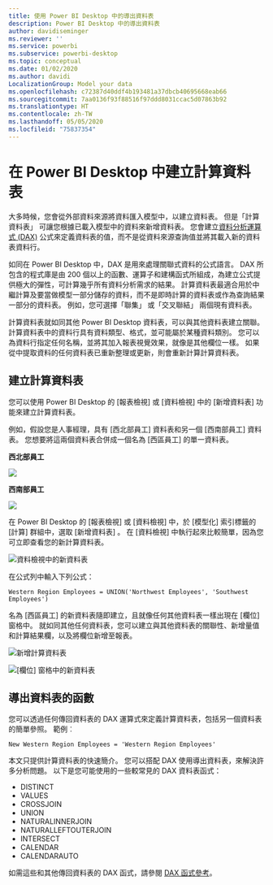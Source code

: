 ```yaml
---
title: 使用 Power BI Desktop 中的導出資料表
description: Power BI Desktop 中的導出資料表
author: davidiseminger
ms.reviewer: ''
ms.service: powerbi
ms.subservice: powerbi-desktop
ms.topic: conceptual
ms.date: 01/02/2020
ms.author: davidi
LocalizationGroup: Model your data
ms.openlocfilehash: c72387d40ddf4b193481a37dbcb40695668eab66
ms.sourcegitcommit: 7aa0136f93f88516f97ddd8031ccac5d07863b92
ms.translationtype: HT
ms.contentlocale: zh-TW
ms.lasthandoff: 05/05/2020
ms.locfileid: "75837354"
---
```

# <a name="create-calculated-tables-in-power-bi-desktop"></a>在 Power BI Desktop 中建立計算資料表
大多時候，您會從外部資料來源將資料匯入模型中，以建立資料表。 但是「計算資料表」  可讓您根據已載入模型中的資料來新增資料表。 您會建立[資料分析運算式 (DAX)](/dax/index) 公式來定義資料表的值，而不是從資料來源查詢值並將其載入新的資料表資料行。

如同在 Power BI Desktop 中，DAX 是用來處理關聯式資料的公式語言。 DAX 所包含的程式庫是由 200 個以上的函數、運算子和建構函式所組成，為建立公式提供極大的彈性，可計算幾乎所有資料分析需求的結果。 計算資料表最適合用於中繼計算及要當做模型一部分儲存的資料，而不是即時計算的資料表或作為查詢結果一部分的資料表。 例如，您可選擇「聯集」  或「交叉聯結」  兩個現有資料表。

計算資料表就如同其他 Power BI Desktop 資料表，可以與其他資料表建立關聯。 計算資料表中的資料行具有資料類型、格式，並可能屬於某種資料類別。 您可以為資料行指定任何名稱，並將其加入報表視覺效果，就像是其他欄位一樣。 如果從中提取資料的任何資料表已重新整理或更新，則會重新計算計算資料表。

## <a name="create-a-calculated-table"></a>建立計算資料表

您可以使用 Power BI Desktop 的 [報表檢視] 或 [資料檢視] 中的 [新增資料表]  功能來建立計算資料表。

例如，假設您是人事經理，具有 [西北部員工]  資料表和另一個 [西南部員工]  資料表。 您想要將這兩個資料表合併成一個名為 [西區員工]  的單一資料表。

**西北部員工**

 ![](media/desktop-calculated-tables/calctables_nwempl.png)

**西南部員工**

 ![](media/desktop-calculated-tables/calctables_swempl.png)

在 Power BI Desktop 的 [報表檢視] 或 [資料檢視] 中，於 [模型化]  索引標籤的 [計算]  群組中，選取 [新增資料表]  。 在 [資料檢視] 中執行起來比較簡單，因為您可立即查看您的新計算資料表。

 ![資料檢視中的新資料表](media/desktop-calculated-tables/calctables_formulabarempty.png)

在公式列中輸入下列公式：

```dax
Western Region Employees = UNION('Northwest Employees', 'Southwest Employees')
```

名為 [西區員工]  的新資料表隨即建立，且就像任何其他資料表一樣出現在 [欄位]  窗格中。 就如同其他任何資料表，您可以建立與其他資料表的關聯性、新增量值和計算結果欄，以及將欄位新增至報表。

 ![新增計算資料表](media/desktop-calculated-tables/calctables_westregionempl.png)

 ![[欄位] 窗格中的新資料表](media/desktop-calculated-tables/calctables_fieldlist.png)

## <a name="functions-for-calculated-tables"></a>導出資料表的函數

您可以透過任何傳回資料表的 DAX 運算式來定義計算資料表，包括另一個資料表的簡單參照。 範例︰

```dax
New Western Region Employees = 'Western Region Employees'
```

本文只提供計算資料表的快速簡介。 您可以搭配 DAX 使用導出資料表，來解決許多分析問題。 以下是您可能使用的一些較常見的 DAX 資料表函式：

* DISTINCT
* VALUES
* CROSSJOIN
* UNION
* NATURALINNERJOIN
* NATURALLEFTOUTERJOIN
* INTERSECT
* CALENDAR
* CALENDARAUTO

如需這些和其他傳回資料表的 DAX 函式，請參閱 [DAX 函式參考](/dax/dax-function-reference)。

